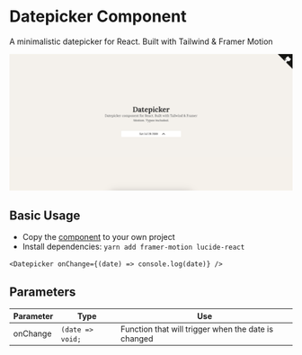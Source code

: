 # Datepicker Component
A minimalistic datepicker for React. Built with Tailwind & Framer Motion

![Alt text](./assets/image.png)

## Basic Usage
- Copy the [component](./demo/src/components/Datepicker.tsx) to your own project
- Install dependencies: `yarn add framer-motion lucide-react`

```tsx
<Datepicker onChange={(date) => console.log(date)} />

```

## Parameters
| Parameter | Type             | Use                                                 |
|-----------|------------------|-----------------------------------------------------|
| onChange  | `(date => void;` | Function that will trigger when the date is changed |
